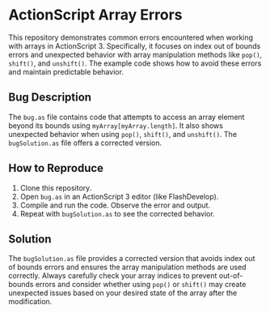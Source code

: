 # ActionScript Array Errors

This repository demonstrates common errors encountered when working with arrays in ActionScript 3.  Specifically, it focuses on index out of bounds errors and unexpected behavior with array manipulation methods like `pop()`, `shift()`, and `unshift()`. The example code shows how to avoid these errors and maintain predictable behavior.

## Bug Description

The `bug.as` file contains code that attempts to access an array element beyond its bounds using `myArray[myArray.length]`. It also shows unexpected behavior when using `pop()`, `shift()`, and `unshift()`. The `bugSolution.as` file offers a corrected version.

## How to Reproduce

1. Clone this repository.
2. Open `bug.as` in an ActionScript 3 editor (like FlashDevelop).
3. Compile and run the code. Observe the error and output.
4. Repeat with `bugSolution.as` to see the corrected behavior. 

## Solution

The `bugSolution.as` file provides a corrected version that avoids index out of bounds errors and ensures the array manipulation methods are used correctly.  Always carefully check your array indices to prevent out-of-bounds errors and consider whether using `pop()` or `shift()` may create unexpected issues based on your desired state of the array after the modification. 